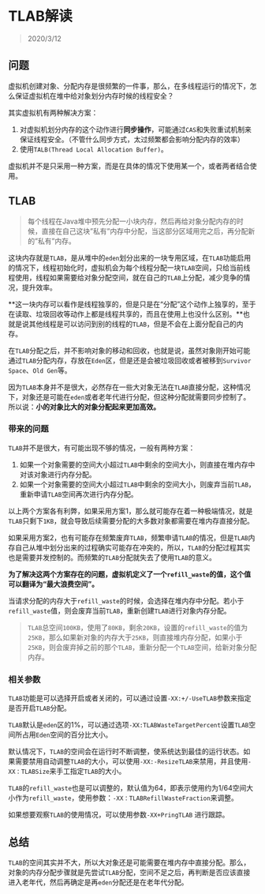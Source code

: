 # TLAB解读

> 2020/3/12

## 问题

虚拟机创建对象、分配内存是很频繁的一件事，那么，在多线程运行的情况下，怎么保证虚拟机在堆中给对象划分内存时候的线程安全？

其实虚拟机有两种解决方案：

1. 对虚拟机划分内存的这个动作进行**同步操作**，可能通过`CAS`和失败重试机制来保证线程安全。（不管什么同步方式，太过频繁都会影响分配内存的效率）
2. 使用`TALB(Thread Local Allocation Buffer)`。

虚拟机并不是只采用一种方案，而是在具体的情况下使用某一个，或者两者结合使用。

## TLAB

> 每个线程在Java堆中预先分配一小块内存，然后再给对象分配内存的时候，直接在自己这块”私有”内存中分配，当这部分区域用完之后，再分配新的”私有”内存。

这块内存就是`TLAB`，是从堆中的`eden`划分出来的一块专用区域，在`TLAB`功能启用的情况下，线程初始化时，虚拟机会为每个线程分配一块`TLAB`空间，只给当前线程使用，线程如果需要给对象分配空间，就在自己的`TLAB`上分配，减少竞争的情况，提升效率。

**这一块内存可以看作是线程独享的，但是只是在“分配”这个动作上独享的，至于在读取、垃圾回收等动作上都是线程共享的，而且在使用上也没什么区别。**也就是说其他线程是可以访问到别的线程的`TLAB`，但是不会在上面分配自己的内存。

在`TLAB`分配之后，并不影响对象的移动和回收，也就是说，虽然对象刚开始可能通过`TLAB`分配内存，存放在`Eden`区，但是还是会被垃圾回收或者被移到`Survivor Space`、`Old Gen`等。

因为`TLAB`本身并不是很大，必然存在一些大对象无法在`TLAB`直接分配，这种情况下，对象还是可能在`eden`或者老年代进行分配，但这种分配就需要同步控制了。所以说：**小的对象比大的对象分配起来更加高效。**

### 带来的问题

`TLAB`并不是很大，有可能出现不够的情况，一般有两种方案：

1. 如果一个对象需要的空间大小超过`TLAB`中剩余的空间大小，则直接在堆内存中对该对象进行内存分配。
2. 如果一个对象需要的空间大小超过`TLAB`中剩余的空间大小，则废弃当前`TLAB`，重新申请`TLAB`空间再次进行内存分配。

以上两个方案各有利弊，如果采用方案1，那么就可能存在着一种极端情况，就是`TLAB`只剩下`1KB`，就会导致后续需要分配的大多数对象都需要在堆内存直接分配。

如果采用方案2，也有可能存在频繁废弃`TLAB`，频繁申请`TLAB`的情况，但是`TLAB`内存自己从堆中划分出来的过程确实可能存在冲突的，所以，`TLAB`的分配过程其实也是需要并发控制的。而频繁的`TLAB`分配就失去了使用`TLAB`的意义。

**为了解决这两个方案存在的问题，虚拟机定义了一个`refill_waste`的值，这个值可以翻译为“最大浪费空间”。**

当请求分配的内存大于`refill_waste`的时候，会选择在堆内存中分配。若小于`refill_waste`值，则会废弃当前`TLAB`，重新创建`TLAB`进行对象内存分配。

> `TLAB`总空间`100KB`，使用了`80KB`，剩余`20KB`，设置的`refill_waste`的值为`25KB`，那么如果新对象的内存大于`25KB`，则直接堆内存分配，如果小于`25KB`，则会废弃掉之前的那个`TLAB`，重新分配一个`TLAB`空间，给新对象分配内存。

### 相关参数

`TLAB`功能是可以选择开启或者关闭的，可以通过设置`-XX:+/-UseTLAB`参数来指定是否开启`TLAB`分配。

`TLAB`默认是`eden`区的1%，可以通过选项`-XX:TLABWasteTargetPercent`设置`TLAB`空间所占用`Eden`空间的百分比大小。

默认情况下，`TLAB`的空间会在运行时不断调整，使系统达到最佳的运行状态。如果需要禁用自动调整`TLAB`的大小，可以使用`-XX:-ResizeTLAB`来禁用，并且使用`-XX：TLABSize`来手工指定`TLAB`的大小。

`TLAB`的`refill_waste`也是可以调整的，默认值为64，即表示使用约为1/64空间大小作为`refill_waste`，使用参数：`-XX：TLABRefillWasteFraction`来调整。

如果想要观察`TLAB`的使用情况，可以使用参数`-XX+PringTLAB` 进行跟踪。

## 总结

`TLAB`的空间其实并不大，所以大对象还是可能需要在堆内存中直接分配。那么，对象的内存分配步骤就是先尝试`TLAB`分配，空间不足之后，再判断是否应该直接进入老年代，然后再确定是再`eden`分配还是在老年代分配。